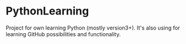 # PythonLearning
Project for own learning Python (mostly version3+). It's also using for learning GitHub possibilities and functionality.
